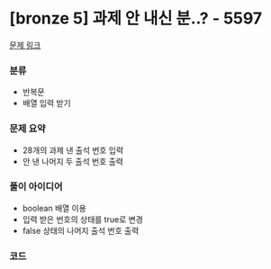 # [bronze 5] 과제 안 내신 분..? - 5597

[문제 링크](https://www.acmicpc.net/problem/5597)

### 분류
- 반복문
- 배열 입력 받기

### 문제 요약
- 28개의 과제 낸 출석 번호 입력
- 안 낸 나머지 두 출석 번호 출력

### 풀이 아이디어
- boolean 배열 이용
- 입력 받은 번호의 상태를 true로 변경
- false 상태의 나머지 출석 번호 출력

### 코드
```java